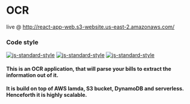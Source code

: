 # OCR

live @ http://react-app-web.s3-website.us-east-2.amazonaws.com/

### Code style
  [![js-standard-style](https://img.shields.io/badge/code%20style-standard-brightgreen.svg?style=flat)]()
    [![js-standard-style](https://img.shields.io/badge/deployed-live-blue.svg)]()
    [![js-standard-style](https://img.shields.io/badge/deployed%20version-1.0.0-green.svg)]()


#### This is an OCR application, that will parse your bills to extract the information out of it. 
#### It is build on top of AWS lamda, S3 bucket, DynamoDB and serverless. Henceforth it is highly scalable. 
